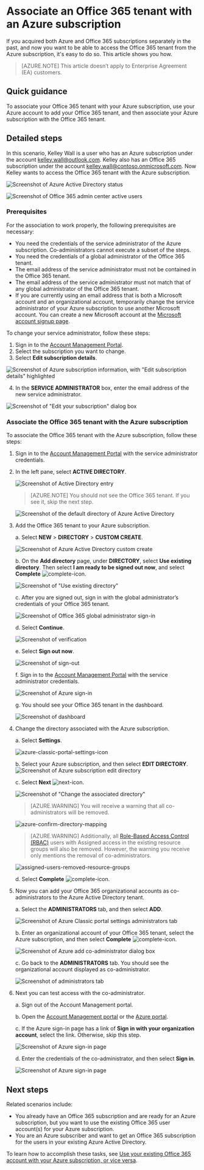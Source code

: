 <properties
	pageTitle="Use an Office 365 tenant with an Azure subscription | Microsoft Azure"
	description="Learn how to add an Office 365 directory (tenant) to an Azure subscription to make the association."
	services=""
	documentationCenter=""
	authors="JiangChen79"
	manager="mbaldwin"
	editor=""
	tags="billing,top-support-issue"/>

<tags
	ms.service="billing"
	ms.workload="na"
	ms.tgt_pltfrm="ibiza"
	ms.devlang="na"
	ms.topic="article"
	ms.date="09/16/2016"
	ms.author="cjiang"/>

# Associate an Office 365 tenant with an Azure subscription
If you acquired both Azure and Office 365 subscriptions separately in the past, and now you want to be able to access the Office 365 tenant from the Azure subscription, it's easy to do so. This article shows you how.

> [AZURE.NOTE] This article doesn’t apply to Enterprise Agreement (EA) customers.

## Quick guidance
To associate your Office 365 tenant with your Azure subscription, use your Azure account to add your Office 365 tenant, and then associate your Azure subscription with the Office 365 tenant.

## Detailed steps
In this scenario, Kelley Wall is a user who has an Azure subscription under the account kelley.wall@outlook.com. Kelley also has an Office 365 subscription under the account kelley.wall@contoso.onmicrosoft.com. Now Kelley wants to access the Office 365 tenant with the Azure subscription.

![Screenshot of Azure Active Directory status](./media/billing-add-office-365-tenant-to-azure-subscription/s31_msa-aad-status.png)

![Screenshot of Office 365 admin center active users](./media/billing-add-office-365-tenant-to-azure-subscription/s32_office-365-user.png)

### Prerequisites
For the association to work properly, the following prerequisites are necessary:

- You need the credentials of the service administrator of the Azure subscription. Co-administrators cannot execute a subset of the steps.
- You need the credentials of a global administrator of the Office 365 tenant.
- The email address of the service administrator must not be contained in the Office 365 tenant.
- The email address of the service administrator must not match that of any global administrator of the Office 365 tenant.
- If you are currently using an email address that is both a Microsoft account and an organizational account, temporarily change the service administrator of your Azure subscription to use another Microsoft account. You can create a new Microsoft account at the [Microsoft account signup page](https://signup.live.com/).


To change your service administrator, follow these steps:

1. Sign in to the [Account Management Portal](https://account.windowsazure.com/subscriptions).
2. Select the subscription you want to change.
3. Select **Edit subscription details**.

  ![Screenshot of Azure subscription information, with "Edit subscription details" highlighted](./media/billing-add-office-365-tenant-to-azure-subscription/s33_azure-edit-subscription-details.png)

4. In the **SERVICE ADMINISTRATOR** box, enter the email address of the new service administrator.

![Screenshot of "Edit your subscription" dialog box](./media/billing-add-office-365-tenant-to-azure-subscription/s34_change-subscription-service-admin.png)

### Associate the Office 365 tenant with the Azure subscription
To associate the Office 365 tenant with the Azure subscription, follow these steps:

1. 	Sign in to the [Account Management Portal](https://account.windowsazure.com/subscriptions) with the service administrator credentials.
2.	In the left pane, select **ACTIVE DIRECTORY**.

	![Screenshot of Active Directory entry](./media/billing-add-office-365-tenant-to-azure-subscription/s35-classic-portal-active-directory-entry.png)

	> [AZURE.NOTE] You should not see the Office 365 tenant. If you see it, skip the next step.

	![Screenshot of the default directory of Azure Active Directory](./media/billing-add-office-365-tenant-to-azure-subscription/s36-aad-tenant-default.png)

3. Add the Office 365 tenant to your Azure subscription.

	a. Select **NEW** > **DIRECTORY** > **CUSTOM CREATE**.

	![Screenshot of Azure Active Directory custom create](./media/billing-add-office-365-tenant-to-azure-subscription/s37-aad-custom-create.png)

	b. On the **Add directory** page, under **DIRECTORY**, select **Use existing directory**. Then select **I am ready to be signed out now**, and select **Complete** ![complete-icon](./media/billing-add-office-365-tenant-to-azure-subscription/s38_complete-icon.png).

	![Screenshot of "Use existing directory"](./media/billing-add-office-365-tenant-to-azure-subscription/s39_add-directory-use-existing.png)

	c. After you are signed out, sign in with the global administrator’s credentials of your Office 365 tenant.

	![Screenshot of Office 365 global administrator sign-in](./media/billing-add-office-365-tenant-to-azure-subscription/s310_sign-in-global-admin-office-365.png)

	d. Select **Continue**.

	![Screenshot of verification](./media/billing-add-office-365-tenant-to-azure-subscription/s311_use-contoso-directory-azure-verify.png)

	e. Select **Sign out now**.

	![Screenshot of sign-out](./media/billing-add-office-365-tenant-to-azure-subscription/s312_use-contoso-directory-azure-confirm-and-sign-out.png)

	f. Sign in to the [Account Management Portal](https://account.windowsazure.com/subscriptions) with the service administrator credentials.

	![Screenshot of Azure sign-in](./media/billing-add-office-365-tenant-to-azure-subscription/s313_azure-sign-in-service-admin.png)

	g. You should see your Office 365 tenant in the dashboard.

	![Screenshot of dashboard](./media/billing-add-office-365-tenant-to-azure-subscription/s314_office-365-tenant-appear-in-azure.png)

4. Change the directory associated with the Azure subscription.

	a. Select **Settings**.

	![azure-classic-portal-settings-icon](./media/billing-add-office-365-tenant-to-azure-subscription/s315_azure-classic-portal-settings-icon.png)

	b. Select your Azure subscription, and then select **EDIT DIRECTORY**.
	![Screenshot of Azure subscription edit directory](./media/billing-add-office-365-tenant-to-azure-subscription/s316_azure-subscription-edit-directory.png)

	c. Select **Next** ![next-icon](./media/billing-add-office-365-tenant-to-azure-subscription/s317_next-icon.png).

	![Screenshot of "Change the associated directory"](./media/billing-add-office-365-tenant-to-azure-subscription/s318_azure-change-associated-directory.png)

	> [AZURE.WARNING] You will receive a warning that all co-administrators will be removed.

	![azure-confirm-directory-mapping](./media/billing-add-office-365-tenant-to-azure-subscription/s322_azure-confirm-directory-mapping.png)

	>[AZURE.WARNING] Additionally, all [Role-Based Access Control (RBAC)](./active-directory/role-based-access-control-configure.md) users with Assigned access in the existing resource groups will also be removed. However, the warning you receive only mentions the removal of co-administrators.

	![assigned-users-removed-resource-groups](./media/billing-add-office-365-tenant-to-azure-subscription/s325_assigned-users-removed-resource-groups.png)

	d. Select **Complete** ![complete-icon](./media/billing-add-office-365-tenant-to-azure-subscription/s38_complete-icon.png).

5. Now you can add your Office 365 organizational accounts as co-administrators to the Azure Active Directory tenant.

	a. Select the **ADMINISTRATORS** tab, and then select **ADD**.

	![Screenshot of Azure Classic portal settings administrators tab](./media/billing-add-office-365-tenant-to-azure-subscription/s319_azure-classic-portal-settings-administrators.png)

	b. Enter an organizational account of your Office 365 tenant, select the Azure subscription, and then select **Complete** ![complete-icon](./media/billing-add-office-365-tenant-to-azure-subscription/s38_complete-icon.png).

	![Screenshot of Azure add co-administrator dialog box](./media/billing-add-office-365-tenant-to-azure-subscription/s320_azure-add-co-administrator.png)

	c. Go back to the **ADMINISTRATORS** tab. You should see the organizational account displayed as co-administrator.

	![Screenshot of administrators tab](./media/billing-add-office-365-tenant-to-azure-subscription/s321_azure-co-administrator-added.png)

6. Next you can test access with the co-administrator.

	a. Sign out of the Account Management portal.

	b. Open the [Account Management portal](https://account.windowsazure.com/subscriptions) or the [Azure portal](https://portal.azure.com/).

	c. If the Azure sign-in page has a link of **Sign in with your organization account**, select the link. Otherwise, skip this step.

	![Screenshot of Azure sign-in page](./media/billing-add-office-365-tenant-to-azure-subscription/3-sign-in-to-azure.png)

	d. Enter the credentials of the co-administrator, and then select **Sign in**.

	![Screenshot of Azure sign-in page](./media/billing-add-office-365-tenant-to-azure-subscription/s324_azure-sign-in-with-co-admin.png)

## Next steps
Related scenarios include:

- You already have an Office 365 subscription and are ready for an Azure subscription, but you want to use the existing Office 365 user account(s) for your Azure subscription.
- You are an Azure subscriber and want to get an Office 365 subscription for the users in your existing Azure Active Directory.

To learn how to accomplish these tasks, see [Use your existing Office 365 account with your Azure subscription, or vice versa](billing-use-existing-office-365-account-azure-subscription.md).
